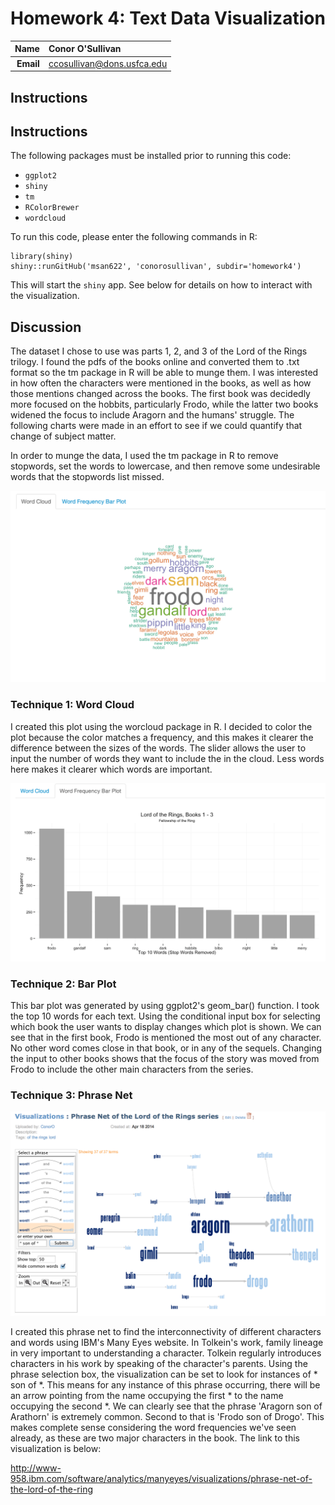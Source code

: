 Homework 4: Text Data Visualization
==============================

| **Name**  | Conor O'Sullivan  |
|----------:|:-------------|
| **Email** | ccosullivan@dons.usfca.edu |

## Instructions ##

## Instructions ##

The following packages must be installed prior to running this code:

- `ggplot2`
- `shiny`
- `tm`
- `RColorBrewer`
- `wordcloud`

To run this code, please enter the following commands in R:

```
library(shiny)
shiny::runGitHub('msan622', 'conorosullivan', subdir='homework4')
```

This will start the `shiny` app. See below for details on how to interact with the visualization.

## Discussion ##

The dataset I chose to use was parts 1, 2, and 3 of the Lord of the Rings trilogy. I found the pdfs of the books online and converted them to .txt format so the tm package in R will be able to munge them. I was interested in how often the characters were mentioned in the books, as well as how those mentions changed across the books. The first book was decidedly more focused on the hobbits, particularly Frodo, while the latter two books widened the focus to include Aragorn and the humans' struggle. The following charts were made in an effort to see if we could quantify that change of subject matter.

In order to munge the data, I used the tm package in R to remove stopwords, set the words to lowercase, and then remove some undesirable words that the stopwords list missed.

![IMAGE](wordcloud.png)

### Technique 1: Word Cloud

I created this plot using the worcloud package in R. I decided to color the plot because the color matches a frequency, and this makes it clearer the difference between the sizes of the words. The slider allows the user to input the number of words they want to include the in the cloud. Less words here makes it clearer which words are important. 

![IMAGE](barplot.png)

### Technique 2: Bar Plot

This bar plot was generated by using ggplot2's geom_bar() function. I took the top 10 words for each text. Using the conditional input box for selecting which book the user wants to display changes which plot is shown. We can see that in the first book, Frodo is mentioned the most out of any character. No other word comes close in that book, or in any of the sequels. Changing the input to other books shows that the focus of the story was moved from Frodo to include the other main characters from the series.

### Technique 3: Phrase Net

![IMAGE](phrasenet.png)

I created this phrase net to find the interconnectivity of different characters and words using IBM's Many Eyes website. In Tolkein's work, family lineage in very important to understanding a character. Tolkein regularly introduces characters in his work by speaking of the character's parents. Using the phrase selection box, the visualization can be set to look for instances of * son of *. This means for any instance of this phrase occurring, there will be an arrow pointing from the name occupying the first * to the name occupying the second *. We can clearly see that the phrase 'Aragorn son of Arathorn' is extremely common. Second to that is 'Frodo son of Drogo'. This makes complete sense considering the word frequencies we've seen already, as these are two major characters in the book. The link to this visualization is below:

http://www-958.ibm.com/software/analytics/manyeyes/visualizations/phrase-net-of-the-lord-of-the-ring





